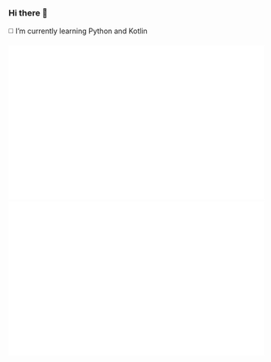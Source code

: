 ### Hi there 👋

◻️  I’m currently learning Python and Kotlin
<!--
◻️  I’m currently working on audio plugins in JUCE<br />◻️  I’m currently learning JS and Kotlin
- 🔭 I’m currently working on 
- 🌱 I’m currently learning ...
- 👯 I’m looking to collaborate on ...
- 🤔 I’m looking for help with ...
- 💬 Ask me about ...
- 📫 How to reach me: ...
- 😄 Pronouns: ...
- ⚡ Fun fact: ...
![CodeWars](https://www.codewars.com/users/jarekopaczewski/badges/large)<br />
!
-->

![Lang](https://github.com/jarekkopaczewski/Stats/blob/a1d7d63163801f9a7183fb3519f14fb47077cc59/generated/languages.svg) 
![Stats](https://github.com/jarekkopaczewski/Stats/blob/a1d7d63163801f9a7183fb3519f14fb47077cc59/generated/overview.svg)






